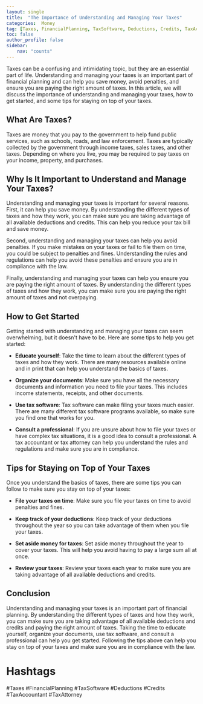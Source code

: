 ```yaml
---
layout: single
title:  "The Importance of Understanding and Managing Your Taxes"
categories:  Money
tag: [Taxes, FinancialPlanning, TaxSoftware, Deductions, Credits, TaxAccountant, TaxAttorney, ]
toc: false
author_profile: false
sidebar:
    nav: "counts"
---
```

    
Taxes can be a confusing and intimidating topic, but they are an essential part of life. Understanding and managing your taxes is an important part of financial planning and can help you save money, avoid penalties, and ensure you are paying the right amount of taxes. In this article, we will discuss the importance of understanding and managing your taxes, how to get started, and some tips for staying on top of your taxes.

## What Are Taxes?

Taxes are money that you pay to the government to help fund public services, such as schools, roads, and law enforcement. Taxes are typically collected by the government through income taxes, sales taxes, and other taxes. Depending on where you live, you may be required to pay taxes on your income, property, and purchases.

## Why Is It Important to Understand and Manage Your Taxes?

Understanding and managing your taxes is important for several reasons. First, it can help you save money. By understanding the different types of taxes and how they work, you can make sure you are taking advantage of all available deductions and credits. This can help you reduce your tax bill and save money.

Second, understanding and managing your taxes can help you avoid penalties. If you make mistakes on your taxes or fail to file them on time, you could be subject to penalties and fines. Understanding the rules and regulations can help you avoid these penalties and ensure you are in compliance with the law.

Finally, understanding and managing your taxes can help you ensure you are paying the right amount of taxes. By understanding the different types of taxes and how they work, you can make sure you are paying the right amount of taxes and not overpaying.

## How to Get Started

Getting started with understanding and managing your taxes can seem overwhelming, but it doesn't have to be. Here are some tips to help you get started:

- **Educate yourself**: Take the time to learn about the different types of taxes and how they work. There are many resources available online and in print that can help you understand the basics of taxes.

- **Organize your documents**: Make sure you have all the necessary documents and information you need to file your taxes. This includes income statements, receipts, and other documents.

- **Use tax software**: Tax software can make filing your taxes much easier. There are many different tax software programs available, so make sure you find one that works for you.

- **Consult a professional**: If you are unsure about how to file your taxes or have complex tax situations, it is a good idea to consult a professional. A tax accountant or tax attorney can help you understand the rules and regulations and make sure you are in compliance.

## Tips for Staying on Top of Your Taxes

Once you understand the basics of taxes, there are some tips you can follow to make sure you stay on top of your taxes:

- **File your taxes on time**: Make sure you file your taxes on time to avoid penalties and fines.

- **Keep track of your deductions**: Keep track of your deductions throughout the year so you can take advantage of them when you file your taxes.

- **Set aside money for taxes**: Set aside money throughout the year to cover your taxes. This will help you avoid having to pay a large sum all at once.

- **Review your taxes**: Review your taxes each year to make sure you are taking advantage of all available deductions and credits.

## Conclusion

Understanding and managing your taxes is an important part of financial planning. By understanding the different types of taxes and how they work, you can make sure you are taking advantage of all available deductions and credits and paying the right amount of taxes. Taking the time to educate yourself, organize your documents, use tax software, and consult a professional can help you get started. Following the tips above can help you stay on top of your taxes and make sure you are in compliance with the law.

# Hashtags

#Taxes #FinancialPlanning #TaxSoftware #Deductions #Credits #TaxAccountant #TaxAttorney